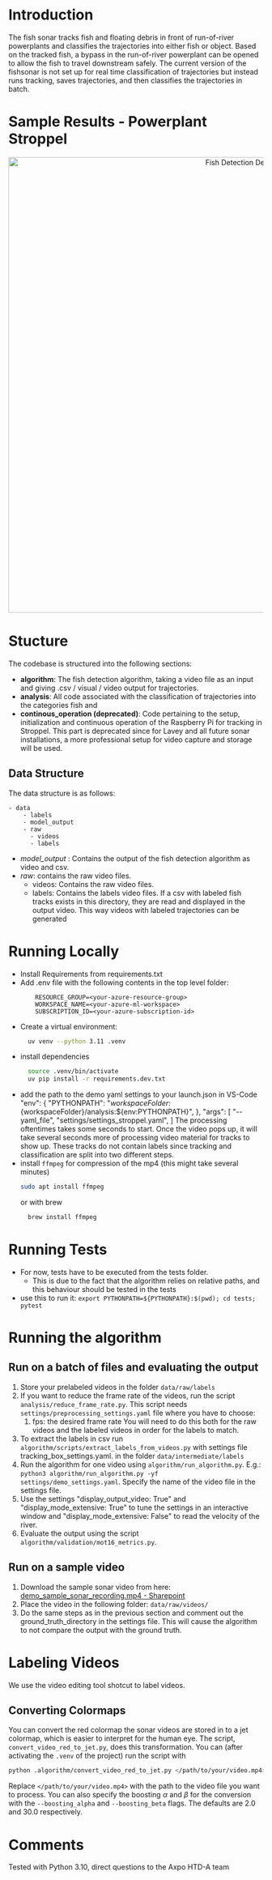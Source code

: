 # Introduction 
The fish sonar tracks fish and floating debris in front of run-of-river powerplants and classifies the trajectories into either fish or object. Based on the tracked fish, a bypass in the run-of-river powerplant can be opened to allow the fish to travel downstream safely. The current version of the fishsonar is not set up for real time classification of trajectories but instead runs tracking, saves trajectories, and then classifies the trajectories in batch.

# Sample Results - Powerplant Stroppel
<p align="center">
  <img src="data/sample_tracking/stroppel.gif" alt="Fish Detection Demo" width="900">
</p>

# Stucture
The codebase is structured into the following sections:
- **algorithm**: The fish detection algorithm, taking a video file as an input and giving .csv / visual / video 
  output for trajectories. 
- **analysis**: All code associated with the classification of trajectories into the categories fish and 
- **continous_operation (deprecated)**: Code pertaining to the setup, initialization and continuous operation of the 
  Raspberry Pi for tracking in Stroppel. This part is deprecated since for Lavey and all future sonar installations, a more professional setup for video capture and storage will be used.

## Data Structure
The data structure is as follows:

    - data
        - labels
        - model_output
        - raw
          - videos
          - labels 

- *model_output* : Contains the output of the fish detection algorithm as video and csv. 
- *raw*: contains the raw video files.
  - videos: Contains the raw video files.
  - labels: Contains the labels video files. If a csv with labeled fish tracks exists in this directory, they are read and displayed in the output video. This way videos with labeled trajectories can be generated

# Running Locally
- Install Requirements from requirements.txt
- Add .env file with the following contents in the top level folder:
    ```
        RESOURCE_GROUP=<your-azure-resource-group>
        WORKSPACE_NAME=<your-azure-ml-workspace>
        SUBSCRIPTION_ID=<your-azure-subscription-id>
  ```
- Create a virtual environment:
  ```bash
    uv venv --python 3.11 .venv
  ```
- install dependencies
  ```bash
    source .venv/bin/activate
    uv pip install -r requirements.dev.txt
  ```
- add the path to the demo yaml settings to your launch.json in VS-Code
    "env": {
        "PYTHONPATH": "${workspaceFolder}:${workspaceFolder}/analysis:${env:PYTHONPATH}",
    },
    "args": [
        "--yaml_file", "settings/settings_stroppel.yaml",
    ]
  The processing oftentimes takes some seconds to start. Once the video pops up, it will take several seconds more of processing video material for tracks to show up. These tracks do not contain labels since tracking and classification are split into two different steps.
- install `ffmpeg` for compression of the mp4 (this might take several minutes)
  ```bash
  sudo apt install ffmpeg
  ```
  or with brew
  ```bash
    brew install ffmpeg
  ```

# Running Tests
- For now, tests have to be executed from the tests folder.
  - This is due to the fact that the algorithm relies on relative paths, and this behaviour should be tested in the tests
- use this to run it: ```export PYTHONPATH=${PYTHONPATH}:$(pwd); cd tests; pytest```

# Running the algorithm

## Run on a batch of files and evaluating the output

1. Store your prelabeled videos in the folder `data/raw/labels`
2. If you want to reduce the frame rate of the videos, run the script `analysis/reduce_frame_rate.py`. This script needs `settings/preprocessing_settings.yaml` file where you have to choose:
   1. fps: the desired frame rate
   You will need to do this both for the raw videos and the labeled videos in order for the labels to match.
3. To extract the labels in csv run `algorithm/scripts/extract_labels_from_videos.py` with settings file tracking_box_settings.yaml.
   in the folder `data/intermediate/labels`
4. Run the algorithm for one video using `algorithm/run_algorithm.py`. E.g.: `python3 algorithm/run_algorithm.py -yf 
   settings/demo_settings.yaml`. Specify the name of the video file in the settings file. 
5. Use the settings "display_output_video: True" and "display_mode_extensive: True" to tune the settings in an 
   interactive window and "display_mode_extensive: False" to read the velocity of the river. 
6. Evaluate the output using the script `algorithm/validation/mot16_metrics.py`.


## Run on a sample video
1. Download the sample sonar video from here: [demo_sample_sonar_recording.mp4 - Sharepoint](https://axpogrp.sharepoint.com/:v:/s/DEPTHTD-A/ESdKpDEWDEBDqYR6KVFZ0D8BJrxKcDi6F8JaenjD0YhWWw?e=5jNCLF) 
2. Place the video in the following folder: `data/raw/videos/`
3. Do the same steps as in the previous section and comment out the ground_truth_directory in the settings file. This will cause the algorithm to not compare the output with the ground truth.

# Labeling Videos
We use the video editing tool shotcut to label videos.
## Converting Colormaps
You can convert the red colormap the sonar videos are stored in to a jet colormap, which is easier to interpret for the human eye. The script, `convert_video_red_to_jet.py`, does this transformation.
You can (after activating the `.venv` of the project) run the script with
```bash
python .algorithm/convert_video_red_to_jet.py </path/to/your/video.mp4>
```
Replace `</path/to/your/video.mp4>` with the path to the video file you want to process.
You can also specify the boosting $\alpha$ and $\beta$ for the conversion with the `--boosting_alpha` and `--boosting_beta` flags. The defaults are 2.0 and 30.0 respectively.

# Comments
Tested with Python 3.10, 
direct questions to the Axpo HTD-A team 